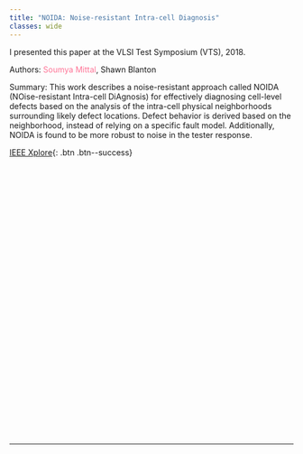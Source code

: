 ```yaml
---
title: "NOIDA: Noise-resistant Intra-cell Diagnosis"
classes: wide
---
```


I presented this paper at the VLSI Test Symposium (VTS), 2018.

Authors: <span style="color:#ff7597">Soumya Mittal</span>, Shawn Blanton

Summary: This work describes a noise-resistant approach called NOIDA (NOise-resistant Intra-cell DiAgnosis) for effectively diagnosing cell-level defects based on the analysis of the intra-cell physical neighborhoods surrounding likely defect locations. Defect behavior is derived based on the neighborhood, instead of relying on a specific fault model. Additionally, NOIDA is found to be more robust to noise in the tester response.

[IEEE Xplore](https://ieeexplore.ieee.org/document/8368664){: .btn .btn--success}

<div id="adobe-dc-view" style="height: 480px"></div>
<script src="https://documentservices.adobe.com/view-sdk/viewer.js"></script>
<script type="text/javascript">
  document.addEventListener("adobe_dc_view_sdk.ready", function(){
    var adobeDCView = new AdobeDC.View({clientId: "b92bfd344a0744ef8ffd3e72979d4c40", divId: "adobe-dc-view"});
    adobeDCView.previewFile({
      content:{location: {url: "/assets/pdf/noida-noise-resistant-intra-cell-diagnosis-vts18-paper.pdf"}},
      metaData:{fileName: "noida-noise-resistant-intra-cell-diagnosis-vts18-paper.pdf"}
    }, { embedMode: "FULL_WINDOW", defaultViewMode: "FIT_WIDTH", showAnnotationTools: true, showDownloadPDF: true });
  });
</script>

---
